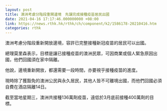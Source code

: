 ```yaml
---
layout: post
title: 澳洲考慮分階段重開邊境　先讓完成接種疫苗居民出國
date: 2021-04-16 17:17:46.000000000 +08:00
link: https://news.rthk.hk/rthk/ch/component/k2/1586178-20210416.htm
categories: rthk
---
```


澳洲考慮分階段重新開放邊境，容許已完整接種新冠疫苗的居民可以出國。

總理莫里森表示，目標是讓已接種疫苗的澳洲民眾，可因商業或個人緊急原因出國，他們回國須在家中隔離。

他說，邊境重新開放，都還需要一段時間，亦要視乎接種疫苗的進度。

現時除了獲豁免的澳洲公民與永久居民，其他人皆不可離境出國，而他們回國必須自費在酒店隔離14日。

截至當地星期三，澳洲共接種136萬劑疫苗，遠低於3月底前接種400萬劑的目標。
